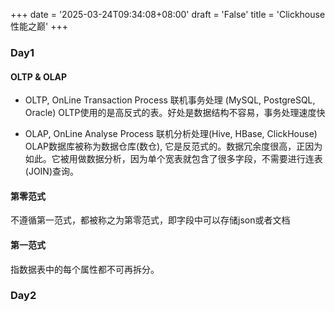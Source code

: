 +++
date = '2025-03-24T09:34:08+08:00'
draft = 'False'
title = 'Clickhouse性能之巅'
+++



### Day1

#### OLTP & OLAP
- OLTP, OnLine Transaction Process 联机事务处理 (MySQL, PostgreSQL, Oracle)
    OLTP使用的是高反式的表。好处是数据结构不容易，事务处理速度快

- OLAP, OnLine Analyse Process 联机分析处理(Hive, HBase, ClickHouse)
    OLAP数据库被称为数据仓库(数仓), 它是反范式的。数据冗余度很高，正因为如此。它被用做数据分析，因为单个宽表就包含了很多字段，不需要进行连表(JOIN)查询。


#### 第零范式
不遵循第一范式，都被称之为第零范式，即字段中可以存储json或者文档

#### 第一范式
指数据表中的每个属性都不可再拆分。


### Day2
